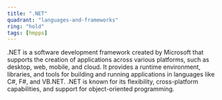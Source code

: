 ```yaml
---
title: ".NET"
quadrant: "languages-and-frameworks"
ring: "hold"
tags: [hmpps]
---
```


.NET is a software development framework created by Microsoft that supports the creation of applications across various platforms, such as desktop, web, mobile, and cloud. It provides a runtime environment, libraries, and tools for building and running applications in languages like C#, F#, and VB.NET. .NET is known for its flexibility, cross-platform capabilities, and support for object-oriented programming.
